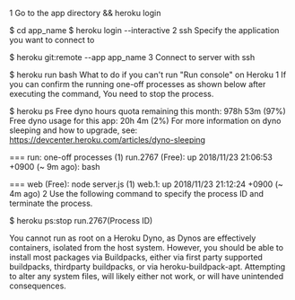 1 Go to the app directory && heroku login

$ cd app_name
$ heroku login --interactive
2 ssh Specify the application you want to connect to

$ heroku git:remote --app app_name
3 Connect to server with ssh

$ heroku run bash
What to do if you can't run "Run console" on Heroku
1 If you can confirm the running one-off processes as shown below after executing the command, You need to stop the process.

$ heroku ps
Free dyno hours quota remaining this month: 978h 53m (97%)
Free dyno usage for this app: 20h 4m (2%)
For more information on dyno sleeping and how to upgrade, see:
https://devcenter.heroku.com/articles/dyno-sleeping

=== run: one-off processes (1)
run.2767 (Free): up 2018/11/23 21:06:53 +0900 (~ 9m ago): bash

=== web (Free): node server.js (1)
web.1: up 2018/11/23 21:12:24 +0900 (~ 4m ago)
2 Use the following command to specify the process ID and terminate the process.

$ heroku ps:stop run.2767(Process ID)




You cannot run as root on a Heroku Dyno, as Dynos are effectively containers, isolated from the host system. However, you should be able to install most packages via Buildpacks, either via first party supported buildpacks, thirdparty buildpacks, or via heroku-buildpack-apt. Attempting to alter any system files, will likely either not work, or will have unintended consequences.
